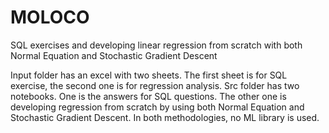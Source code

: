 # MOLOCO
SQL exercises and developing linear regression from scratch with both Normal Equation and Stochastic Gradient Descent

Input folder has an excel with two sheets. The first sheet is for SQL exercise, the second one is for regression analysis.
Src folder has two notebooks. One is the answers for SQL questions. The other one is developing regression from scratch by using both Normal Equation and Stochastic Gradient Descent. In both methodologies, no ML library is used.
